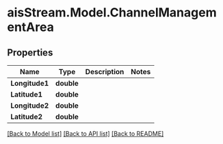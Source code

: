 # aisStream.Model.ChannelManagementArea

## Properties

Name | Type | Description | Notes
------------ | ------------- | ------------- | -------------
**Longitude1** | **double** |  | 
**Latitude1** | **double** |  | 
**Longitude2** | **double** |  | 
**Latitude2** | **double** |  | 

[[Back to Model list]](../README.md#documentation-for-models) [[Back to API list]](../README.md#documentation-for-api-endpoints) [[Back to README]](../README.md)

